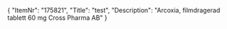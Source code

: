 {
  "ItemNr": "175821",
  "Title": "test",
  "Description": "Arcoxia, filmdragerad tablett 60 mg Cross Pharma AB"
}